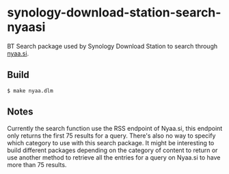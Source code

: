 # synology-download-station-search-nyaasi

BT Search package used by Synology Download Station to search through 
[nyaa.si](https://nyaa.si/).

## Build

```console
$ make nyaa.dlm
```

## Notes

Currently the search function use the RSS endpoint of Nyaa.si, this endpoint 
only returns the first 75 results for a query. There's also no way to specify
which category to use with this search package. It might be interesting to
build different packages depending on the category of content to return or use
another method to retrieve all the entries for a query on Nyaa.si to have more 
than 75 results.
